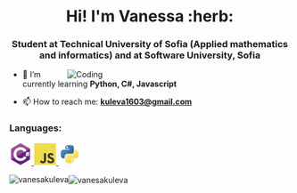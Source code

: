 <h1 align="center">Hi! I'm Vanessa :herb: </h1>

<h3 align="center">Student at Technical University of Sofia (Applied mathematics and informatics) and at Software University, Sofia</h3>

<img align="right" alt="Coding" width="400" src="https://www.ladobe.com.mx/wp-content/uploads/2021/11/7d701675-e5c2-026d-430d-ff4ba6f62542.gif">

- 🌱 I’m currently learning **Python, C#, Javascript**

- 📫 How to reach me: **kuleva1603@gmail.com**


<h3 align="left">Languages:</h3>
<p align="left"> <a href="https://www.w3schools.com/cs/" target="_blank" rel="noreferrer"> <img src="https://raw.githubusercontent.com/devicons/devicon/master/icons/csharp/csharp-original.svg" alt="csharp" width="40" height="40"/> </a> <a href="https://developer.mozilla.org/en-US/docs/Web/JavaScript" target="_blank" rel="noreferrer"> <img src="https://raw.githubusercontent.com/devicons/devicon/master/icons/javascript/javascript-original.svg" alt="javascript" width="40" height="40"/> </a> <a href="https://www.python.org" target="_blank" rel="noreferrer"> <img src="https://raw.githubusercontent.com/devicons/devicon/master/icons/python/python-original.svg" alt="python" width="40" height="40"/> </a> </p>


<p><img align="left" src="https://github-readme-stats.vercel.app/api/top-langs?username=vanesakuleva&show_icons=true&hide_border=true&locale=en&layout=compact" alt="vanesakuleva" /></p>


<p><img align="center" src="https://github-readme-streak-stats.herokuapp.com/?user=vanesakuleva&" alt="vanesakuleva" /></p>
